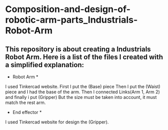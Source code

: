 # Composition-and-design-of-robotic-arm-parts_Industrials-Robot-Arm
## This repository is about creating a Industrials Robot Arm. Here is a list of the files I created with a simplified explanation:

* Robot Arm *

I used Tinkercad website. First I put the (Base) piece Then I put the (Waist) piece and I had the base of the arm. Then I connected Links(Arm 1, Arm 2) and finally i put (Gripper) But the size must be taken into account, it must match the rest arm.

* End effector *

I used Tinkercad website for design the (Gripper).
